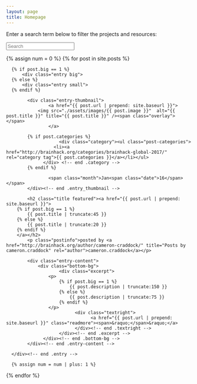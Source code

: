 ```yaml
---
layout: page
title: Homepage
---
```



<p>Enter a search term below to filter the projects and resources:<p>
<p><input type="text" class="quicksearch" placeholder="Search" /></p>

<div class="grid">
 {% assign num = 0 %}
  {% for post in site.posts %}

      {% if post.big == 1 %}
          <div class="entry big">
      {% else %}
          <div class="entry small">
      {% endif %}

  			<div class="entry-thumbnail">
    				<a href="{{ post.url | prepend: site.baseurl }}">
                <img src="./assets/images/{{ post.image }}"  alt="{{ post.title }}" title="{{ post.title }}" /><span class="overlay"></span>
    				</a>

            {% if post.categories %}
          				<div class="category"><ul class="post-categories">
          	          <li><a href="http://brainhack.org/categories/brainhack-global-2017/" rel="category tag">{{ post.categories }}</a></li></ul>
                  </div> <!-- end .category -->
            {% endif %}

    				<span class="month">Jan<span class="date">16</span></span>
  			</div><!-- end .entry_thumbnail -->

  			<h2 class="title featured"><a href="{{ post.url | prepend: site.baseurl }}">
        {% if post.big == 1 %}
            {{ post.title | truncate:45 }}
        {% else %}
            {{ post.title | truncate:20 }}
        {% endif %}
        </a></h2>
  			<p class="postinfo">posted by <a href="http://brainhack.org/author/cameron-craddock/" title="Posts by cameron.craddock" rel="author">cameron.craddock</a></p>

  			<div class="entry-content">
  			    <div class="bottom-bg">
  					    <div class="excerpt">        
                    <p>
                        {% if post.big == 1 %}
                            {{ post.description | truncate:150 }}
                        {% else %}
                            {{ post.description | truncate:75 }}
                        {% endif %}
                    </p>
  						      <div class="textright">
  							        <a href="{{ post.url | prepend: site.baseurl }}" class="readmore"><span>&raquo;</span>&raquo;</a>
  						      </div><!-- end .textright -->
  					    </div><!-- end .excerpt -->
  				  </div><!-- end .bottom-bg -->
  			</div><!-- end .entry-content -->

      </div><!-- end .entry -->

      {% assign num = num | plus: 1 %}
  {% endfor %}
</div>

<script type="text/javascript">
// quick search regex
var qsRegex;
// init Isotope
var $grid = jQuery('.prj-grid').isotope({
  itemSelector: '.prj-grid-item',
  layoutMode: 'fitRows',
  filter: function() {
    return qsRegex ? jQuery(this).text().match( qsRegex ) : true;
  }
});
// use value of search field to filter
var $quicksearch = jQuery('.quicksearch').keyup( debounce( function() {
  qsRegex = new RegExp( $quicksearch.val(), 'gi' );
  $grid.isotope();
}, 200 ) );
// debounce so filtering doesn't happen every millisecond
function debounce( fn, threshold ) {
  var timeout;
  return function debounced() {
    if ( timeout ) {
      clearTimeout( timeout );
    }
    function delayed() {
      fn();
      timeout = null;
    }
    timeout = setTimeout( delayed, threshold || 100 );
  }
}
  jQuery('.map').click(function() {
    jQuery('.map iframe').css("pointer-events", "auto");
  });
  jQuery(".map").mouseleave(function() {
    jQuery('.map iframe').css("pointer-events", "none");
  });
</script>
